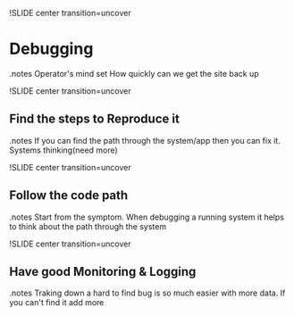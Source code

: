 !SLIDE center transition=uncover
# Debugging
.notes Operator's mind set How quickly can we get the site back up

!SLIDE center transition=uncover
## Find the steps to Reproduce it
.notes If you can find the path through the system/app then you can fix it. Systems thinking(need more)

!SLIDE center transition=uncover
## Follow the code path
.notes Start from the symptom. When debugging a running system it helps to think about the path through the system


!SLIDE center transition=uncover
## Have good Monitoring & Logging
.notes Traking down a hard to find bug is so much easier with more data. If you can't find it add more
